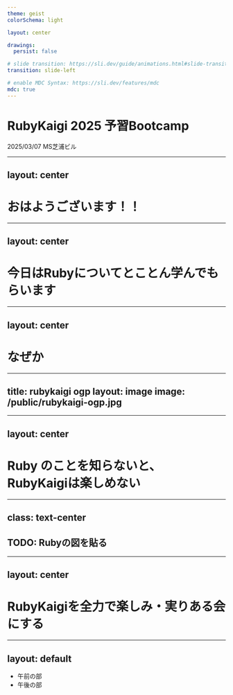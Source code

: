 ```yaml
---
theme: geist
colorSchema: light

layout: center

drawings:
  persist: false

# slide transition: https://sli.dev/guide/animations.html#slide-transitions
transition: slide-left

# enable MDC Syntax: https://sli.dev/features/mdc
mdc: true
---
```


# RubyKaigi 2025 予習Bootcamp

2025/03/07 MS芝浦ビル

---
layout: center
---

# おはようございます！！



---
layout: center
---

# 今日はRubyについてとことん学んでもらいます

---
layout: center
---

# なぜか

---
title: rubykaigi ogp
layout: image
image: /public/rubykaigi-ogp.jpg
---


---
layout: center
---

# Ruby のことを知らないと、<br/>RubyKaigiは楽しめない

---
class: text-center
---

## TODO: Rubyの図を貼る



---
layout: center
---

# RubyKaigiを全力で楽しみ・実りある会にする


---
layout: default
---

<MyTitle title="お品書き" />

- 午前の部
- 午後の部
